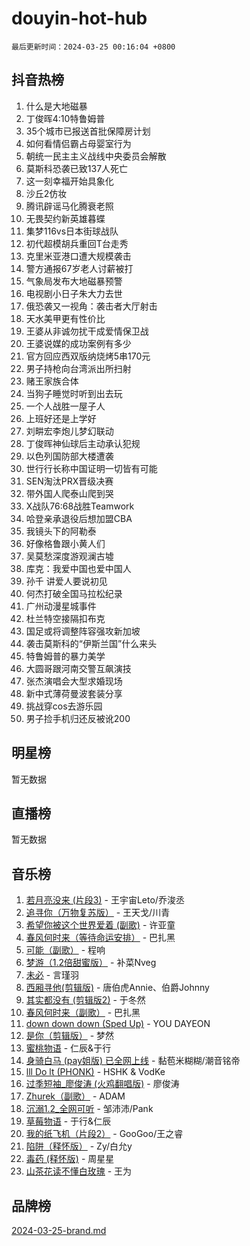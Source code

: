 # douyin-hot-hub

`最后更新时间：2024-03-25 00:16:04 +0800`

## 抖音热榜

1. 什么是大地磁暴
1. 丁俊晖4:10特鲁姆普
1. 35个城市已报送首批保障房计划
1. 如何看情侣霸占母婴室行为
1. 朝统一民主主义战线中央委员会解散
1. 莫斯科恐袭已致137人死亡
1. 这一刻幸福开始具象化
1. 沙丘2仿妆
1. 腾讯辟谣马化腾衰老照
1. 无畏契约新英雄暮蝶
1. 集梦116vs日本街球战队
1. 初代超模胡兵重回T台走秀
1. 克里米亚港口遭大规模袭击
1. 警方通报67岁老人讨薪被打
1. 气象局发布大地磁暴预警
1. 电视剧小日子朱大力去世
1. 俄恐袭又一视角：袭击者大厅射击
1. 天水美甲更有性价比
1. 王婆从非诚勿扰干成爱情保卫战
1. 王婆说媒的成功案例有多少
1. 官方回应西双版纳烧烤5串170元
1. 男子持枪向台湾派出所扫射
1. 赌王家族合体
1. 当狗子睡觉时听到出去玩
1. 一个人战胜一屋子人
1. 上班好还是上学好
1. 刘畊宏李炮儿梦幻联动
1. 丁俊晖神仙球后主动承认犯规
1. 以色列国防部大楼遭袭
1. 世行行长称中国证明一切皆有可能
1. SEN淘汰PRX晋级决赛
1. 带外国人爬泰山爬到哭
1. X战队76:68战胜Teamwork
1. 哈登亲承退役后想加盟CBA
1. 我镜头下的阿勒泰
1. 好像格鲁跟小黄人们
1. 吴莫愁深度游观澜古墟
1. 库克：我爱中国也爱中国人
1. 孙千 讲爱人要说初见
1. 何杰打破全国马拉松纪录
1. 广州动漫星城事件
1. 杜兰特空接隔扣布克
1. 国足或将调整阵容强攻新加坡
1. 袭击莫斯科的“伊斯兰国”什么来头
1. 特鲁姆普的暴力美学
1. 大圆哥跟河南交警互飙演技
1. 张杰演唱会大型求婚现场
1. 新中式薄荷曼波套装分享
1. 挑战穿cos去游乐园
1. 男子捡手机归还反被讹200

## 明星榜

暂无数据

## 直播榜

暂无数据

## 音乐榜

1. [若月亮没来 (片段3)](https://sf5-hl-cdn-tos.douyinstatic.com/obj/tos-cn-ve-2774/okfyEUsGW1B1ovJi5JiN9IjvAT2lMwA054GoEB) - 王宇宙Leto/乔浚丞
1. [追寻你（万物复苏版）](https://sf5-hl-cdn-tos.douyinstatic.com/obj/tos-cn-ve-2774/oYeAZJsbjIDit9APmBg8u6uDUQnHmoCf3gbo74) - 王天戈/川青
1. [希望你被这个世界爱着 (副歌)](https://sf5-hl-cdn-tos.douyinstatic.com/obj/tos-cn-ve-2774/oUHCmWQfZlE3QQBKBeD8rCFLpJzPgCpImhsxMt) - 许亚童
1. [春风何时来（等待命运安排）](https://sf5-hl-cdn-tos.douyinstatic.com/obj/tos-cn-ve-2774/oICBNbD3gelMfB4WgiD1KI2jQtXZE2FgHLwtsl) - 巴扎黑
1. [可能（副歌）](https://sf5-hl-cdn-tos.douyinstatic.com/obj/tos-cn-ve-2774/cde1731888894259b333569393c2fb51) - 程响
1. [梦游（1.2倍甜蜜版）](https://sf5-hl-cdn-tos.douyinstatic.com/obj/tos-cn-ve-2774/o4gyAUm8hwufoEABmwVIiQtHsFuGzAEEWtNMzo) - 补菜Nveg
1. [未必](https://sf5-hl-cdn-tos.douyinstatic.com/obj/tos-cn-ve-2774/ogntQMFnKQDZUgTCYuJgfLEtleYZZFxBQqhhFB) - 言瑾羽
1. [西厢寻他(剪辑版)](https://sf6-cdn-tos.douyinstatic.com/obj/tos-cn-ve-2774/oUsAVfAQKlRNxEv5qxvIB8o5qmIWUcXbzJKJhw) - 唐伯虎Annie、伯爵Johnny
1. [其实都没有 (剪辑版2)](https://sf3-cdn-tos.douyinstatic.com/obj/tos-cn-ve-2774/oEBNQenHZtBhxYjGgUDQk0BCHTigQafgFlbQ7k) - 于冬然
1. [春风何时来（副歌）](https://sf6-cdn-tos.douyinstatic.com/obj/tos-cn-ve-2774/ow7tbAiAWI2giBUrmu0hMMh3UYP3ZXdbDYiXd) - 巴扎黑
1. [down down down (Sped Up)](https://sf5-hl-cdn-tos.douyinstatic.com/obj/tos-cn-ve-2774/ow80iABiXIO9DsFwK6WeZKMaJRi3BPJAotDy8m) - YOU DAYEON
1. [是你（剪辑版）](https://sf6-cdn-tos.douyinstatic.com/obj/tos-cn-ve-2774/46019dae783c4c969944217fe1cfafc4) - 梦然
1. [蜜桃物语](https://sf6-cdn-tos.douyinstatic.com/obj/tos-cn-ve-2774/oIhOSCZtIACtYU4XQkngiW9kCBfVD1Fz9IYeqL) - 仁辰&于行
1. [身骑白马 (pay姐版) 已全网上线](https://sf5-hl-cdn-tos.douyinstatic.com/obj/tos-cn-ve-2774/oQLO5ZgLsFkaDhdIIveF2zUCgfweY0gWaH4AQG) - 黏苞米糊糊/潮音铭帝
1. [lll Do lt (PHONK)](https://sf5-hl-cdn-tos.douyinstatic.com/obj/tos-cn-ve-2774/osfNbddrZl4hIgEDk6kFftBDBJ1X8MZxH1QCOB) - HSHK & VodKe
1. [过季短袖_廖俊涛 (火鸡翻唱版)](https://sf3-cdn-tos.douyinstatic.com/obj/tos-cn-ve-2774/ogQVJl0tRBKxQgZji7YClFEBrVDeHpPTWfCZbQ) - 廖俊涛
1. [Zhurek（副歌）](https://sf6-cdn-tos.douyinstatic.com/obj/tos-cn-ve-2774/ooQm8FBZQDlf0btEYgVpCcSCQfrdJGBEKZYBGS) - ADAM
1. [沉溺1.2_全网可听](https://sf5-hl-cdn-tos.douyinstatic.com/obj/tos-cn-ve-2774/ok2QoiBqsWAX9McZmWiI9gAB0EzwD4Xj6yfmtH) - 邹沛沛/Pank
1. [草莓物语](https://sf5-hl-cdn-tos.douyinstatic.com/obj/tos-cn-ve-2774/okynhJ7jEAIIZBfsLgYMEI8QC3WbQNN66RKzhT) - 于行&仁辰
1. [我的纸飞机（片段2）](https://sf3-cdn-tos.douyinstatic.com/obj/tos-cn-ve-2774/oM2ZrKcg2CD5AeRB2gkeXOFB1IxAGJdZPazYHf) - GooGoo/王之睿
1. [陷阱（释怀版）](https://sf5-hl-cdn-tos.douyinstatic.com/obj/tos-cn-ve-2774/oE8C21LeZrzKLDFfQYgMzx4GAIHageG5IzayY7) - Zy/白允y
1. [毒药 (释怀版)](https://sf6-cdn-tos.douyinstatic.com/obj/tos-cn-ve-2774/oYILMEAzspdZBIzy4frJNB8ZHPHWAhiwowd4Ad) - 周星星
1. [山茶花读不懂白玫瑰](https://sf5-hl-cdn-tos.douyinstatic.com/obj/tos-cn-ve-2774/osfn8B7DktrRHEPJgPCfDbw7QDQEkwC16BxZg9) - 王为

## 品牌榜

[2024-03-25-brand.md](2024-03-25-brand.md)
